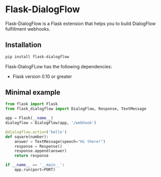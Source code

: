 # Flask-DialogFlow

Flask-DialogFlow is a Flask extension that helps you to build DialogFlow fulfillment webhooks.


## Installation

```bash
pip install flask-dialogflow
```

Flask-DialogFLow has the following dependencies:

* Flask version 0.10 or greater


## Minimal example

```python
from flask import Flask
from flask_dialogflow import DialogFlow, Response, TextMessage

app = Flask(__name__)
dialogflow = DialogFlow(app, '/webhook')

@dialogflow.action('hello')
def square(number):
    answer = TextMessage(speech="Hi there!")
    response = Response()
    response.append(answer)
    return response

if __name__ == '__main__':
    app.run(port=PORT)
```



